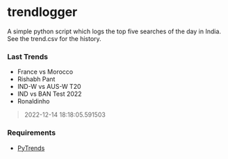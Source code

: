 # trendlogger
A simple python script which logs the top five searches of the day in India.<br>See the trend.csv for the history.<br>

<!-- Last Trends -->
### Last Trends
* France vs Morocco
* Rishabh Pant
* IND-W vs AUS-W T20
* IND vs BAN Test 2022
* Ronaldinho
> 2022-12-14 18:18:05.591503

<!-- Requirements -->
### Requirements
* [PyTrends](https://github.com/dreyco676/pytrends)

